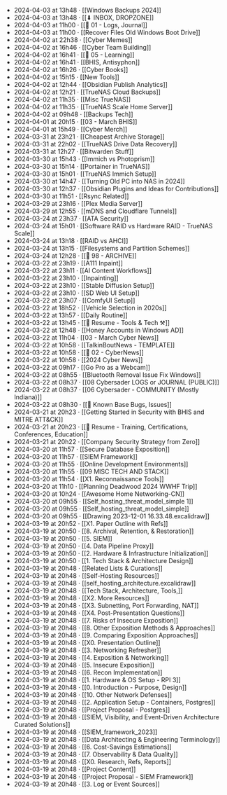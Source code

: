 - 2024-04-03 at 13h48 · [[Windows Backups 2024]]
- 2024-04-03 at 13h48 · [[⬇ INBOX, DROPZONE]]
- 2024-04-03 at 11h00 · [[📁 01 - Logs, Journal]]
- 2024-04-03 at 11h00 · [[Recover Files Old Windows Boot Drive]]
- 2024-04-02 at 22h38 · [[Cyber Memes]]
- 2024-04-02 at 16h46 · [[Cyber Team Building]]
- 2024-04-02 at 16h41 · [[📁 05 - Learning]]
- 2024-04-02 at 16h41 · [[BHIS, Antisyphon]]
- 2024-04-02 at 16h26 · [[Cyber Books]]
- 2024-04-02 at 15h15 · [[New Tools]]
- 2024-04-02 at 12h44 · [[Obsidian Publish Analytics]]
- 2024-04-02 at 12h21 · [[TrueNAS Cloud Backups]]
- 2024-04-02 at 11h35 · [[Misc TrueNAS]]
- 2024-04-02 at 11h35 · [[TrueNAS Scale Home Server]]
- 2024-04-02 at 09h48 · [[Backups Tech]]
- 2024-04-01 at 20h15 · [[03 - March BHIS]]
- 2024-04-01 at 15h49 · [[Cyber Merch]]
- 2024-03-31 at 23h21 · [[Cheapest Archive Storage]]
- 2024-03-31 at 22h02 · [[TrueNAS Drive Data Recovery]]
- 2024-03-31 at 12h27 · [[Bitwarden Stuff]]
- 2024-03-30 at 15h43 · [[Immich vs Photoprism]]
- 2024-03-30 at 15h14 · [[Portainer in TrueNAS]]
- 2024-03-30 at 15h01 · [[TrueNAS Immich Setup]]
- 2024-03-30 at 14h47 · [[Turning Old PC into NAS in 2024]]
- 2024-03-30 at 12h37 · [[Obsidian Plugins and Ideas for Contributions]]
- 2024-03-30 at 11h51 · [[Rsync Related]]
- 2024-03-29 at 23h16 · [[Plex Media Server]]
- 2024-03-29 at 12h55 · [[mDNS and Cloudflare Tunnels]]
- 2024-03-24 at 23h37 · [[ATA Security]]
- 2024-03-24 at 15h01 · [[Software RAID vs Hardware RAID - TrueNAS Scale]]
- 2024-03-24 at 13h18 · [[RAID vs AHCI]]
- 2024-03-24 at 13h15 · [[Filesystems and Partition Schemes]]
- 2024-03-24 at 12h28 · [[📁 98 - ARCHIVE]]
- 2024-03-22 at 23h19 · [[A111 Inpaint]]
- 2024-03-22 at 23h11 · [[AI Content Workflows]]
- 2024-03-22 at 23h10 · [[Inpainting]]
- 2024-03-22 at 23h10 · [[Stable Diffusion Setup]]
- 2024-03-22 at 23h10 · [[SD Web UI Setup]]
- 2024-03-22 at 23h07 · [[ComfyUI Setup]]
- 2024-03-22 at 18h52 · [[Vehicle Selection in 2020s]]
- 2024-03-22 at 13h57 · [[Daily Routine]]
- 2024-03-22 at 13h45 · [[📄 Resume - Tools & Tech ⚒️]]
- 2024-03-22 at 12h48 · [[Honey Accounts in Windows AD]]
- 2024-03-22 at 11h04 · [[03 - March Cyber News]]
- 2024-03-22 at 10h58 · [[TalkinBoutNews - TEMPLATE]]
- 2024-03-22 at 10h58 · [[📁 02 - CyberNews]]
- 2024-03-22 at 10h58 · [[2024 Cyber News]]
- 2024-03-22 at 09h17 · [[Go Pro as a Webcam]]
- 2024-03-22 at 08h55 · [[Bluetooth Removal Issue Fix Windows]]
- 2024-03-22 at 08h37 · [[08 Cybersader LOGS or JOURNAL (PUBLIC)]]
- 2024-03-22 at 08h37 · [[06 Cybersader - COMMUNITY (Mostly Indiana)]]
- 2024-03-22 at 08h30 · [[🐛 Known Base Bugs, Issues]]
- 2024-03-21 at 20h23 · [[Getting Started in Security with BHIS and MITRE ATT&CK]]
- 2024-03-21 at 20h23 · [[📄 Resume - Training, Certifications, Conferences, Education]]
- 2024-03-21 at 20h22 · [[Company Security Strategy from Zero]]
- 2024-03-20 at 11h57 · [[Secure Database Exposition]]
- 2024-03-20 at 11h57 · [[SIEM Framework]]
- 2024-03-20 at 11h55 · [[Online Development Environments]]
- 2024-03-20 at 11h55 · [[09 MISC TECH AND STACK]]
- 2024-03-20 at 11h54 · [[X1. Reconnaissance Tools]]
- 2024-03-20 at 11h10 · [[Planning Deadwood 2024 WWHF Trip]]
- 2024-03-20 at 10h24 · [[Awesome Home Networking-CN]]
- 2024-03-20 at 09h55 · [[Self_hosting_threat_model_simple 1]]
- 2024-03-20 at 09h55 · [[Self_hosting_threat_model_simple]]
- 2024-03-20 at 09h55 · [[Drawing 2023-12-01 16.33.48.excalidraw]]
- 2024-03-19 at 20h52 · [[X1. Paper Outline with Refs]]
- 2024-03-19 at 20h50 · [[8. Archival, Retention, & Restoration]]
- 2024-03-19 at 20h50 · [[5. SIEM]]
- 2024-03-19 at 20h50 · [[4. Data Pipeline Proxy]]
- 2024-03-19 at 20h50 · [[2. Hardware & Infrastructure Initialization]]
- 2024-03-19 at 20h50 · [[1. Tech Stack & Architecture Design]]
- 2024-03-19 at 20h48 · [[Related Lists & Curations]]
- 2024-03-19 at 20h48 · [[Self-Hosting Resources]]
- 2024-03-19 at 20h48 · [[self_hosting_architecture.excalidraw]]
- 2024-03-19 at 20h48 · [[Tech Stack, Architecture, Tools,]]
- 2024-03-19 at 20h48 · [[X2. More Resources]]
- 2024-03-19 at 20h48 · [[X3. Subnetting, Port Forwarding, NAT]]
- 2024-03-19 at 20h48 · [[X4. Post-Presentation Questions]]
- 2024-03-19 at 20h48 · [[7. Risks of Insecure Exposition]]
- 2024-03-19 at 20h48 · [[8. Other Exposition Methods & Approaches]]
- 2024-03-19 at 20h48 · [[9. Comparing Exposition Approaches]]
- 2024-03-19 at 20h48 · [[X0. Presentation Outline]]
- 2024-03-19 at 20h48 · [[3. Networking Refresher]]
- 2024-03-19 at 20h48 · [[4. Exposition & Networking]]
- 2024-03-19 at 20h48 · [[5. Insecure Exposition]]
- 2024-03-19 at 20h48 · [[6. Recon Implementation]]
- 2024-03-19 at 20h48 · [[1. Hardware & OS Setup - RPI 3]]
- 2024-03-19 at 20h48 · [[0. Introduction - Purpose, Design]]
- 2024-03-19 at 20h48 · [[10. Other Network Defenses]]
- 2024-03-19 at 20h48 · [[2. Application Setup - Containers, Postgres]]
- 2024-03-19 at 20h48 · [[Project Proposal - Postgres]]
- 2024-03-19 at 20h48 · [[SIEM, Visibility, and Event-Driven Architecture Curated Solutions]]
- 2024-03-19 at 20h48 · [[SIEM_framework_2023]]
- 2024-03-19 at 20h48 · [[Data Architecting & Engineering Terminology]]
- 2024-03-19 at 20h48 · [[6. Cost-Savings Estimations]]
- 2024-03-19 at 20h48 · [[7. Observability & Data Quality]]
- 2024-03-19 at 20h48 · [[X0. Research, Refs, Reports]]
- 2024-03-19 at 20h48 · [[Project Content]]
- 2024-03-19 at 20h48 · [[Project Proposal - SIEM Framework]]
- 2024-03-19 at 20h48 · [[3. Log or Event Sources]]
